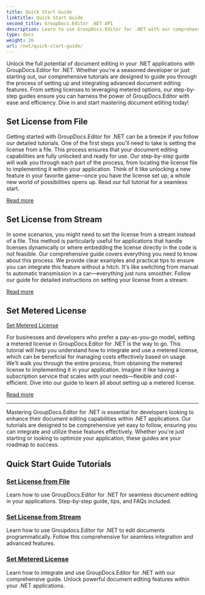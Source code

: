 ```yaml
---
title: Quick Start Guide
linktitle: Quick Start Guide
second_title: GroupDocs.Editor .NET API
description: Learn to use GroupDocs.Editor for .NET with our comprehensive tutorials. Set licenses, integrate features, and unlock powerful document editing capabilities.
type: docs
weight: 26
url: /net/quick-start-guide/
---
```

Unlock the full potential of document editing in your .NET applications with GroupDocs.Editor for .NET. Whether you're a seasoned developer or just starting out, our comprehensive tutorials are designed to guide you through the process of setting up and integrating advanced document editing features. From setting licenses to leveraging metered options, our step-by-step guides ensure you can harness the power of GroupDocs.Editor with ease and efficiency. Dive in and start mastering document editing today!
## Set License from File

Getting started with GroupDocs.Editor for .NET can be a breeze if you follow our detailed tutorials. One of the first steps you'll need to take is setting the license from a file. This process ensures that your document editing capabilities are fully unlocked and ready for use. Our step-by-step guide will walk you through each part of the process, from locating the license file to implementing it within your application. Think of it like unlocking a new feature in your favorite game—once you have the license set up, a whole new world of possibilities opens up. Read our full tutorial for a seamless start.

[Read more](./set-license-from-file/)

## Set License from Stream

In some scenarios, you might need to set the license from a stream instead of a file. This method is particularly useful for applications that handle licenses dynamically or where embedding the license directly in the code is not feasible. Our comprehensive guide covers everything you need to know about this process. We provide clear examples and practical tips to ensure you can integrate this feature without a hitch. It's like switching from manual to automatic transmission in a car—everything just runs smoother. Follow our guide for detailed instructions on setting your license from a stream.

[Read more](./set-license-from-stream/)

## Set Metered License
[Set Metered License](./set-metered-license/)

For businesses and developers who prefer a pay-as-you-go model, setting a metered license in GroupDocs.Editor for .NET is the way to go. This tutorial will help you understand how to integrate and use a metered license, which can be beneficial for managing costs effectively based on usage. We’ll walk you through the entire process, from obtaining the metered license to implementing it in your application. Imagine it like having a subscription service that scales with your needs—flexible and cost-efficient. Dive into our guide to learn all about setting up a metered license.

[Read more](./set-metered-license/)

---

Mastering GroupDocs.Editor for .NET is essential for developers looking to enhance their document editing capabilities within .NET applications. Our tutorials are designed to be comprehensive yet easy to follow, ensuring you can integrate and utilize these features effectively. Whether you're just starting or looking to optimize your application, these guides are your roadmap to success.
## Quick Start Guide Tutorials
### [Set License from File](./set-license-from-file/)
Learn how to use GroupDocs.Editor for .NET for seamless document editing in your applications. Step-by-step guide, tips, and FAQs included.
### [Set License from Stream](./set-license-from-stream/)
Learn how to use Groupdocs.Editor for .NET to edit documents programmatically. Follow this comprehensive for seamless integration and advanced features.
### [Set Metered License](./set-metered-license/)
Learn how to integrate and use GroupDocs.Editor for .NET with our comprehensive guide. Unlock powerful document editing features within your .NET applications.